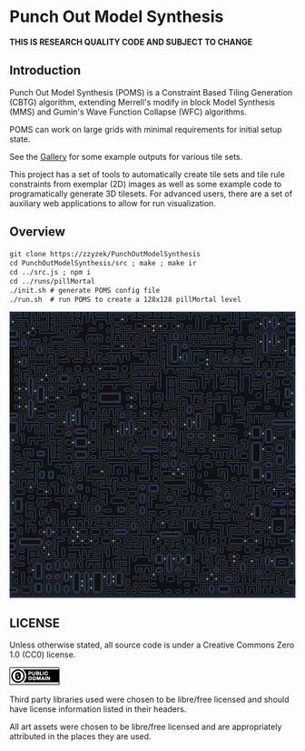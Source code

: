 Punch Out Model Synthesis
===

**THIS IS RESEARCH QUALITY CODE AND SUBJECT TO CHANGE**

Introduction
---

Punch Out Model Synthesis (POMS) is a Constraint Based Tiling Generation (CBTG) algorithm,
extending Merrell's modify in block Model Synthesis (MMS) and Gumin's Wave Function Collapse (WFC)
algorithms.

POMS can work on large grids with minimal requirements for initial setup state.

See the [Gallery](runs/README.md) for some example outputs for various tile sets.

This project has a set of tools to automatically create tile sets and tile rule constraints
from exemplar (2D) images as well as some example code to programatically generate 3D tilesets.
For advanced users, there are a set of auxiliary web applications to allow for run visualization.

Overview
---

```
git clone https://zzyzek/PunchOutModelSynthesis
cd PunchOutModelSynthesis/src ; make ; make ir
cd ../src.js ; npm i
cd ../runs/pillMortal
./init.sh # generate POMS config file
./run.sh  # run POMS to create a 128x128 pillMortal level
```

![Pill Mortal 128x128 level](runs/pillMortal/data/pillMortal_128x128.png)

LICENSE
---

Unless otherwise stated, all source code is under a Creative Commons Zero 1.0 (CC0) license.

![CC0](img/cc0_88x31.png)

Third party libraries used were chosen to be libre/free licensed and should have license information
listed in their headers.

All art assets were chosen to be libre/free licensed and are appropriately attributed in the places
they are used.

